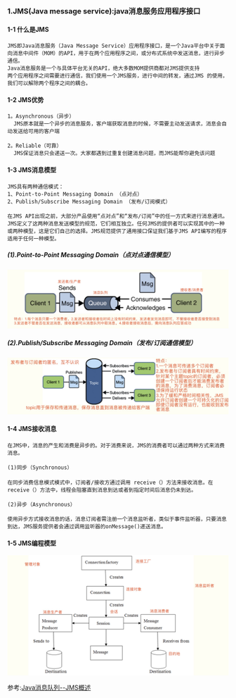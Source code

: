 ### 1.JMS(Java message service):java消息服务应用程序接口

#### 1-1 什么是JMS

    JMS即Java消息服务（Java Message Service）应用程序接口，是一个Java平台中关于面向消息中间件（MOM）的API，用于在两个应用程序之间，或分布式系统中发送消息，进行异步通信。
    Java消息服务是一个与具体平台无关的API，绝大多数MOM提供商都对JMS提供支持
    两个应用程序之间需要进行通信，我们使用一个JMS服务，进行中间的转发，通过JMS 的使用，我们可以解除两个程序之间的耦合。
    
#### 1-2 JMS优势

    1。Asynchronous（异步）
      JMS原本就是一个异步的消息服务，客户端获取消息的时候，不需要主动发送请求，消息会自动发送给可用的客户端
      
    2。Reliable（可靠）
      JMS保证消息只会递送一次。大家都遇到过重复创建消息问题，而JMS能帮你避免该问题
      
#### 1-3 JMS消息模型

    JMS具有两种通信模式：
    1、Point-to-Point Messaging Domain （点对点）
    2、Publish/Subscribe Messaging Domain （发布/订阅模式）
    
    在JMS API出现之前，大部分产品使用“点对点”和“发布/订阅”中的任一方式来进行消息通讯。JMS定义了这两种消息发送模型的规范，它们相互独立。任何JMS的提供者可以实现其中的一种或两种模型，这是它们自己的选择。JMS规范提供了通用接口保证我们基于JMS API编写的程序适用于任何一种模型。
    
##### (1).Point-to-Point Messaging Domain（点对点通信模型）

![](resources/images/1.jpg)

##### (2).Publish/Subscribe Messaging Domain（发布/订阅通信模型）

![](resources/images/2.jpg)

#### 1-4 JMS接收消息

    在JMS中，消息的产生和消费是异步的。对于消费来说，JMS的消费者可以通过两种方式来消费消息。
    
    (1)同步（Synchronous）
    　 
    在同步消费信息模式模式中，订阅者/接收方通过调用 receive（）方法来接收消息。在receive（）方法中，线程会阻塞直到消息到达或者到指定时间后消息仍未到达。
    
    (2)异步（Asynchronous）
    
    使用异步方式接收消息的话，消息订阅者需注册一个消息监听者，类似于事件监听器，只要消息到达，JMS服务提供者会通过调用监听器的onMessage()递送消息。
    
#### 1-5 JMS编程模型

![](resources/images/3.jpg)   

参考:[Java消息队列--JMS概述](http://www.cnblogs.com/jaycekon/p/6220200.html)
